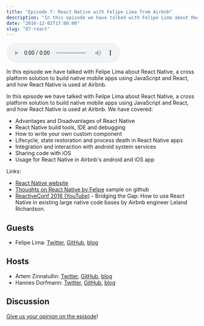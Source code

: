 ```yaml
---
title: "Episode 7: React Native with Felipe Lima from Airbnb"
description: "In this episode we have talked with Felipe Lima about React Native, a cross platform solution to build native mobile apps using JavaScript and React, and how React Native is used at Airbnb."
date: "2016-12-02T17:00:00"
slug: "07-react"
---
```

<audio controls preload="metadata">
  <source src="https://artemzin.com/static/thecontext/episodes/The.Context.episode.7.mp3" type="audio/mpeg">
</audio>

In this episode we have talked with Felipe Lima about React Native, a cross platform solution to build native mobile apps using JavaScript and React, and how React Native is used at Airbnb.

In this episode we have talked with Felipe Lima about React Native, a cross platform solution to build native mobile apps using JavaScript and React, and how React Native is used at Airbnb. We have covered:

 - Advantages and Disadvantages of React Native
 - React Native build tools, IDE and debugging
 - How to write your own custom component
 - Lifecycle, state restoration and process death in React Native apps
 - Integration and interaction with android system services
 - Sharing code with iOS
 - Usage for React Native in Airbnb's android and iOS app

Links:

 - [React Native website](https://facebook.github.io/react-native/)
 - [Thoughts on React Native by Felipe](https://medium.com/@felipecsl/thoughts-on-react-native-from-an-android-engineers-perspective-ea2bea5aa078#.k31212quk) sample on github
 - [ReactiveConf 2016 (YouTube)](https://www.youtube.com/watch?v=npwa3ZmG9VQ) - Bridging the Gap: How to use React Native in existing large native code bases by Airbnb engineer Leland Richardson.


## Guests

* Felipe Lima: [Twitter](https://twitter.com/felipecsl), [GitHub](https://github.com/felipecsl), [blog](https://medium.com/@felipecsl)

## Hosts

* Artem Zinnatullin: [Twitter](https://twitter.com/artem_zin), [GitHub](https://github.com/artem-zinnatullin), [blog](https://artemzin.com)
* Hannes Dorfmann: [Twitter](https://twitter.com/sockeqwe), [GitHub](https://github.com/sockeqwe), [blog](http://hannesdorfmann.com)

## Discussion

[Give us your opinion on the episode](https://github.com/artem-zinnatullin/TheContext-Podcast/issues/55)!
